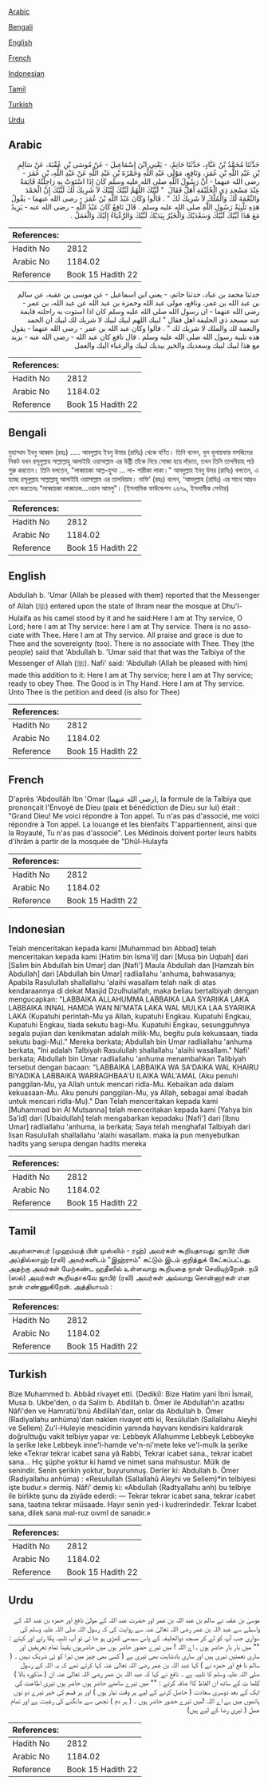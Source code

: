 [Arabic](#arabic)

[Bengali](#bengali)

[English](#english)

[French](#french)

[Indonesian](#indonesian)

[Tamil](#tamil)

[Turkish](#turkish)

[Urdu](#urdu)

## Arabic


<div dir="rtl" lang="ar" style={{fontSize:'larger',backgroundColor:'#f8f9fa',padding:20}}>
حَدَّثَنَا مُحَمَّدُ بْنُ عَبَّادٍ، حَدَّثَنَا حَاتِمٌ، - يَعْنِي ابْنَ إِسْمَاعِيلَ - عَنْ مُوسَى بْنِ عُقْبَةَ، عَنْ سَالِمِ بْنِ عَبْدِ اللَّهِ بْنِ عُمَرَ، وَنَافِعٍ، مَوْلَى عَبْدِ اللَّهِ وَحَمْزَةَ بْنِ عَبْدِ اللَّهِ عَنْ عَبْدِ اللَّهِ، بْنِ عُمَرَ - رضى الله عنهما - أَنَّ رَسُولَ اللَّهِ صلى الله عليه وسلم كَانَ إِذَا اسْتَوَتْ بِهِ رَاحِلَتُهُ قَائِمَةً عِنْدَ مَسْجِدِ ذِي الْحُلَيْفَةِ أَهَلَّ فَقَالَ ‏ "‏ لَبَّيْكَ اللَّهُمَّ لَبَّيْكَ لَبَّيْكَ لاَ شَرِيكَ لَكَ لَبَّيْكَ إِنَّ الْحَمْدَ وَالنِّعْمَةَ لَكَ وَالْمُلْكَ لاَ شَرِيكَ لَكَ ‏"‏ ‏.‏ قَالُوا وَكَانَ عَبْدُ اللَّهِ بْنُ عُمَرَ - رضى الله عنهما - يَقُولُ هَذِهِ تَلْبِيَةُ رَسُولِ اللَّهِ صلى الله عليه وسلم ‏.‏ قَالَ نَافِعٌ كَانَ عَبْدُ اللَّهِ - رضى الله عنه - يَزِيدُ مَعَ هَذَا لَبَّيْكَ لَبَّيْكَ وَسَعْدَيْكَ وَالْخَيْرُ بِيَدَيْكَ لَبَّيْكَ وَالرَّغْبَاءُ إِلَيْكَ وَالْعَمَلُ ‏.‏
</div>
<div style={{backgroundColor:'#f8f9fa',padding:20, marginBottom: 10}}><table> <thead> <tr> <th>References:</th> <th></th> </tr> </thead> <tbody><tr><td>Hadith No</td><td>2812</td></tr><tr><td>Arabic No</td><td>1184.02</td></tr><tr><td>Reference</td><td>Book 15 Hadith 22</td></tr></tbody></table></div>


<div dir="rtl" lang="ar" style={{fontSize:'larger',backgroundColor:'#f8f9fa',padding:20}}>
حدثنا محمد بن عباد، حدثنا حاتم، - يعني ابن اسماعيل - عن موسى بن عقبة، عن سالم بن عبد الله بن عمر، ونافع، مولى عبد الله وحمزة بن عبد الله عن عبد الله، بن عمر - رضى الله عنهما - ان رسول الله صلى الله عليه وسلم كان اذا استوت به راحلته قايمة عند مسجد ذي الحليفة اهل فقال " لبيك اللهم لبيك لبيك لا شريك لك لبيك ان الحمد والنعمة لك والملك لا شريك لك " . قالوا وكان عبد الله بن عمر - رضى الله عنهما - يقول هذه تلبية رسول الله صلى الله عليه وسلم . قال نافع كان عبد الله - رضى الله عنه - يزيد مع هذا لبيك لبيك وسعديك والخير بيديك لبيك والرغباء اليك والعمل
</div>
<div style={{backgroundColor:'#f8f9fa',padding:20, marginBottom: 10}}><table> <thead> <tr> <th>References:</th> <th></th> </tr> </thead> <tbody><tr><td>Hadith No</td><td>2812</td></tr><tr><td>Arabic No</td><td>1184.02</td></tr><tr><td>Reference</td><td>Book 15 Hadith 22</td></tr></tbody></table></div>

## Bengali


<div dir="ltr" lang="bn" style={{fontSize:'larger',backgroundColor:'#f8f9fa',padding:20}}>
মুহাম্মাদ ইবনু আব্বাদ (রহঃ) ..... আবদুল্লাহ ইবনু উমার (রাযিঃ) থেকে বর্ণিত। তিনি বলেন, যুল হুলায়ফার মসজিদের নিকট যখন রসূলুল্লাহ সাল্লাল্লাহু আলাইহি ওয়াসাল্লাম এর উষ্ট্রী তাঁকে নিয়ে সোজা হয়ে দাঁড়াত, তখন তিনি তালবিয়াহ পাঠ শুরু করতেন। তিনি বলতেন, "লাব্বায়কা আল্ল-হুম্মা ... লা- শারীকা লাকা।" আবদুল্লাহ ইবনু উমর (রাযিঃ) বলতেন, এ হচ্ছে রসূলুল্লাহ সাল্লাল্লাহু আলাইহি ওয়াসাল্লাম এর তালবিয়াহ। নাফি’ (রহঃ) বলেন, ‘আবদুল্লাহ (রাযিঃ) এর সাথে আরও যোগ করতেনঃ “লাব্বায়কা লাব্বায়ক...ওয়াল আমলু"। (ইসলামিক ফাউন্ডেশন ২৬৭৯, ইসলামীক সেন্টার)
</div>
<div style={{backgroundColor:'#f8f9fa',padding:20, marginBottom: 10}}><table> <thead> <tr> <th>References:</th> <th></th> </tr> </thead> <tbody><tr><td>Hadith No</td><td>2812</td></tr><tr><td>Arabic No</td><td>1184.02</td></tr><tr><td>Reference</td><td>Book 15 Hadith 22</td></tr></tbody></table></div>

## English


<div dir="ltr" lang="en" style={{fontSize:'larger',backgroundColor:'#f8f9fa',padding:20}}>
Abdullah b. 'Umar (Allah be pleased with them) reported that the Messenger of Allah (ﷺ) entered upon the state of Ihram near the mosque at Dhu'l-Hulaifa as his camel stood by it and he said:Here I am at Thy service, O Lord; here I am at Thy service: here I am at Thy service. There is no associate with Thee. Here I am at Thy service. All praise and grace is due to Thee and the sovereignty (too). There is no associate with Thee. They (the people) said that 'Abdullah b. 'Umar said that that was the Talbiya of the Messenger of Allah (ﷺ). Nafi' said: 'Abdullah (Allah be pleased with him) made this addition to it: Here I am at Thy service; here I am at Thy service; ready to obey Thee. The Good is in Thy Hand. Here I am at Thy service. Unto Thee is the petition and deed (is also for Thee)
</div>
<div style={{backgroundColor:'#f8f9fa',padding:20, marginBottom: 10}}><table> <thead> <tr> <th>References:</th> <th></th> </tr> </thead> <tbody><tr><td>Hadith No</td><td>2812</td></tr><tr><td>Arabic No</td><td>1184.02</td></tr><tr><td>Reference</td><td>Book 15 Hadith 22</td></tr></tbody></table></div>

## French


<div dir="ltr" lang="fr" style={{fontSize:'larger',backgroundColor:'#f8f9fa',padding:20}}>
D'après 'Abdoullâh Ibn 'Omar (رضي الله عنهما), la formule de la Talbiya que prononçait l'Envoyé de Dieu (paix et bénédiction de Dieu sur lui) était : "Grand Dieu! Me voici répondre à Ton appel. Tu n'as pas d'associé, me voici répondre à Ton appel. La louange et les bienfaits T'appartiennent, ainsi que la Royauté, Tu n'as pas d'associé". Les Médinois doivent porter leurs habits d'ihrâm à partir de la mosquée de "Dhûl-Hulayfa
</div>
<div style={{backgroundColor:'#f8f9fa',padding:20, marginBottom: 10}}><table> <thead> <tr> <th>References:</th> <th></th> </tr> </thead> <tbody><tr><td>Hadith No</td><td>2812</td></tr><tr><td>Arabic No</td><td>1184.02</td></tr><tr><td>Reference</td><td>Book 15 Hadith 22</td></tr></tbody></table></div>

## Indonesian


<div dir="ltr" lang="id" style={{fontSize:'larger',backgroundColor:'#f8f9fa',padding:20}}>
Telah menceritakan kepada kami [Muhammad bin Abbad] telah menceritakan kepada kami [Hatim bin Isma'il] dari [Musa bin Uqbah] dari [Salim bin Abdullah bin Umar] dan [Nafi'] Maula Abdullah dan [Hamzah bin Abdullah] dari [Abdullah bin Umar] radliallahu 'anhuma, bahwasanya; Apabila Rasulullah shallallahu 'alaihi wasallam telah naik di atas kendaraannya di dekat Masjid Dzulhulaifah, maka beliau bertalbiyah dengan mengucapkan: "LABBAIKA ALLAHUMMA LABBAIKA LAA SYARIIKA LAKA LABBAIKA INNAL HAMDA WAN NI'MATA LAKA WAL MULKA LAA SYARIIKA LAKA (Kupatuhi perintah-Mu ya Allah, kupatuhi Engkau. Kupatuhi Engkau, Kupatuhi Engkau, tiada sekutu bagi-Mu. Kupatuhi Engkau, sesungguhnya segala pujian dan kenikmatan adalah milik-Mu, begitu pula kekuasaan, tiada sekutu bagi-Mu)." Mereka berkata; Abdullah bin Umar radliallahu 'anhuma berkata, "Ini adalah Talbiyah Rasulullah shallallahu 'alaihi wasallam." Nafi' berkata; Abdullah bin Umar radliallahu 'anhuma menambahkan Talibiyah tersebut dengan bacaan: "LABBAIKA LABBAIKA WA SA'DAIKA WAL KHAIRU BIYADIKA LABBAIKA WARRAGHBAA'U ILAIKA WAL'AMAL (Aku penuhi panggilan-Mu, ya Allah untuk mencari ridla-Mu. Kebaikan ada dalam kekuasaan-Mu. Aku penuhi panggilan-Mu, ya Allah, sebagai amal ibadah untuk mencari ridla-Mu)." Dan Telah menceritakan kepada kami [Muhammad bin Al Mutsanna] telah menceritakan kepada kami [Yahya bin Sa'id] dari [Ubaidullah] telah mengabarkan kepadaku [Nafi'] dari [Ibnu Umar] radliallahu 'anhuma, ia berkata; Saya telah menghafal Talbiyah dari lisan Rasulullah shallallahu 'alaihi wasallam. maka ia pun menyebutkan hadits yang serupa dengan hadits mereka
</div>
<div style={{backgroundColor:'#f8f9fa',padding:20, marginBottom: 10}}><table> <thead> <tr> <th>References:</th> <th></th> </tr> </thead> <tbody><tr><td>Hadith No</td><td>2812</td></tr><tr><td>Arabic No</td><td>1184.02</td></tr><tr><td>Reference</td><td>Book 15 Hadith 22</td></tr></tbody></table></div>

## Tamil


<div dir="ltr" lang="ta" style={{fontSize:'larger',backgroundColor:'#f8f9fa',padding:20}}>
அபுஸ்ஸுபைர் (முஹம்மத் பின் முஸ்லிம் - ரஹ்) அவர்கள் கூறியதாவது: ஜாபிர் பின் அப்தில்லாஹ் (ரலி) அவர்களிடம் "இஹ்ராம்" கட்டும் இடம் குறித்துக் கேட்கப்பட்டது. அதற்கு அவர்கள் மேற்கண்ட ஹதீஸில் உள்ளவாறு கூறியதை நான் செவியுற்றேன். நபி (ஸல்) அவர்கள் கூறியதாகவே ஜாபிர் (ரலி) அவர்கள் அவ்வாறு சொன்னார்கள் என நான் எண்ணுகிறேன். அத்தியாயம் :
</div>
<div style={{backgroundColor:'#f8f9fa',padding:20, marginBottom: 10}}><table> <thead> <tr> <th>References:</th> <th></th> </tr> </thead> <tbody><tr><td>Hadith No</td><td>2812</td></tr><tr><td>Arabic No</td><td>1184.02</td></tr><tr><td>Reference</td><td>Book 15 Hadith 22</td></tr></tbody></table></div>

## Turkish


<div dir="ltr" lang="tr" style={{fontSize:'larger',backgroundColor:'#f8f9fa',padding:20}}>
Bize Muhammed b. Abbâd rivayet etti. (Dediki): Bize Hatim yani İbni İsmail, Musa b. Ukbe'den, o da Salim b. Abdillah b. Ömer ile Abdullah'ın azatlısı Nâfi'den ve Hamratü'bnü Abdillah'dan, onlar da Abdullah b. Ömer (Radiyallahu anhüma)'dan naklen rivayet etti ki, Resûlullah (Sallallahu Aleyhi ve Sellem) Zu'l-Huleyie mescidinin yanında hayvanı kendisini kaldırarak doğrulttuğu vakit telbiye yapar ve: Lebbeyk Allahumme Lebbeyk Lebbeyke la şerike leke Lebbeyk inne'l-hamde ve'n-ni'mete leke ve'l-mulk la şerike leke «Tekrar tekrar icabet sana yâ Rabbi, Tekrar icabet sana., tekrar icabet sana... Hiç şüphe yoktur ki hamd ve nimet sana mahsustur. Mülk de senindir. Senin şerikin yoktur, buyurunnuş. Derler ki: Abdullah b. Ömer (Radiyallahu anhüma) : «Resulullah (Sallallahû Aleyhi ve Sellem)*in telbiyesi işte budur.» dermiş. Nâfi' demiş ki: «Abdullah (Radtyallahu anh) bu telbiye ile birlikte şunu da ziyâde ederdi: — Tekrar tekrar icabet sana, tekrar icabet sana, taatına tekrar müsaade. Hayır senin yed-i kudrerindedir. Tekrar İcabet sana, dilek sana mal-ruz oıvmI de sanadır.»
</div>
<div style={{backgroundColor:'#f8f9fa',padding:20, marginBottom: 10}}><table> <thead> <tr> <th>References:</th> <th></th> </tr> </thead> <tbody><tr><td>Hadith No</td><td>2812</td></tr><tr><td>Arabic No</td><td>1184.02</td></tr><tr><td>Reference</td><td>Book 15 Hadith 22</td></tr></tbody></table></div>

## Urdu


<div dir="rtl" lang="ur" style={{fontSize:'larger',backgroundColor:'#f8f9fa',padding:20}}>
موسیٰ بن عقبہ نے سالم بن عبد اللہ بن عمر اور حضرت عبد اللہ کے مولیٰ نافع اور حمزہ بن عبد اللہ کے واسطے سے عبد اللہ بن عمر رضی اللہ تعالیٰ عنہ سے روایت کی کہ رسول اللہ صلی اللہ علیہ وسلم کی سواری جب آپ کو لے کر مسجد ذوالحلیفہ کے پاس سیدھی کھڑی ہو جا تی تو آپ تلبیہ پکا رتے اور کہتے : "" میں بار بار حاضر ہوں ۔ اے اللہ ! میں تیرے حضور حاضر ہوں میں حاضرہوں یقیناً تمام تعریفیں اور ساری نعمتیں تیری ہیں اور ساری بادشاہت بھی تیری ہے ( کسی بھی چیز میں تیرا کو ئی شریک نہیں ۔ ( سالم نا فع اور حمزہ نے ) کہا عبد اللہ بن عمر رضی اللہ تعالیٰ عنہ کہا کرتے تھے کہ یہ اللہ کے رسول صلی اللہ علیہ وسلم کا تلبیہ ہے ۔ نافع نے کہا کہ عبد اللہ بن عمر رضی اللہ تعالیٰ عنہ ان ( مذکورہ بالا ) کلما ت کے ساتھ ان الفاظ کاا ضافہ کرتے : "" میں تیرے سامنے حاضر ہوں حاضر ہوں تیری اطاعت کی ایک کے بعد دوسری سعادت ( حاصل کرنے کے لیے ہر وقت تیار ہوں ) اور ہر قسم کی خیر تیرے دو نوں ہاتھوں میں ہے اے اللہ !میں تیرے حضور حاضر ہوں ۔ ( ہر دم ) تجھی سے مانگنے کی رغبت ہے اور تمام عمل ( تیری رضا کے لیے ہیں)
</div>
<div style={{backgroundColor:'#f8f9fa',padding:20, marginBottom: 10}}><table> <thead> <tr> <th>References:</th> <th></th> </tr> </thead> <tbody><tr><td>Hadith No</td><td>2812</td></tr><tr><td>Arabic No</td><td>1184.02</td></tr><tr><td>Reference</td><td>Book 15 Hadith 22</td></tr></tbody></table></div>